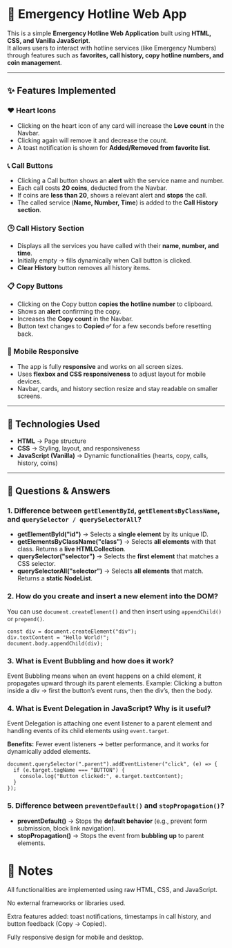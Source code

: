 
# 🚨 Emergency Hotline Web App

This is a simple **Emergency Hotline Web Application** built using **HTML, CSS, and Vanilla JavaScript**.  
It allows users to interact with hotline services (like Emergency Numbers) through features such as **favorites, call history, copy hotline numbers, and coin management**.

---

## ✨ Features Implemented

### ❤️ Heart Icons
- Clicking on the heart icon of any card will increase the **Love count** in the Navbar.  
- Clicking again will remove it and decrease the count.  
- A toast notification is shown for **Added/Removed from favorite list**.  

### 📞 Call Buttons
- Clicking a Call button shows an **alert** with the service name and number.  
- Each call costs **20 coins**, deducted from the Navbar.  
- If coins are **less than 20**, shows a relevant alert and **stops** the call.  
- The called service (**Name, Number, Time**) is added to the **Call History section**.  

### 🕒 Call History Section
- Displays all the services you have called with their **name, number, and time**.  
- Initially empty → fills dynamically when Call button is clicked.  
- **Clear History** button removes all history items.  

### 📋 Copy Buttons
- Clicking on the Copy button **copies the hotline number** to clipboard.  
- Shows an **alert** confirming the copy.  
- Increases the **Copy count** in the Navbar.  
- Button text changes to **Copied ✅** for a few seconds before resetting back.  

### 📱 Mobile Responsive
- The app is fully **responsive** and works on all screen sizes.  
- Uses **flexbox and CSS responsiveness** to adjust layout for mobile devices.  
- Navbar, cards, and history section resize and stay readable on smaller screens.  

---

## 📂 Technologies Used
- **HTML** → Page structure  
- **CSS** → Styling, layout, and responsiveness  
- **JavaScript (Vanilla)** → Dynamic functionalities (hearts, copy, calls, history, coins)  

---



<h2>📘 Questions & Answers</h2>

  <div class="box">
    <h3>1. Difference between <code>getElementById</code>, <code>getElementsByClassName</code>, and <code>querySelector / querySelectorAll</code>?</h3>
    <ul>
      <li><b>getElementById("id")</b> → Selects a <b>single element</b> by its unique ID.</li>
      <li><b>getElementsByClassName("class")</b> → Selects <b>all elements</b> with that class. Returns a <b>live HTMLCollection</b>.</li>
      <li><b>querySelector("selector")</b> → Selects the <b>first element</b> that matches a CSS selector.</li>
      <li><b>querySelectorAll("selector")</b> → Selects <b>all elements</b> that match. Returns a <b>static NodeList</b>.</li>
    </ul>
  </div>

  <div class="box">
    <h3>2. How do you create and insert a new element into the DOM?</h3>
    <p>You can use <code>document.createElement()</code> and then insert using <code>appendChild()</code> or <code>prepend()</code>.</p>
    <pre><code>const div = document.createElement("div");
div.textContent = "Hello World!";
document.body.appendChild(div);</code></pre>
  </div>

  <div class="box">
    <h3>3. What is Event Bubbling and how does it work?</h3>
    <p>
      Event Bubbling means when an event happens on a child element, 
      it propagates upward through its parent elements.  
      Example: Clicking a button inside a div → first the button’s event runs, 
      then the div’s, then the body.
    </p>
  </div>

  <div class="box">
    <h3>4. What is Event Delegation in JavaScript? Why is it useful?</h3>
    <p>
      Event Delegation is attaching one event listener to a parent element 
      and handling events of its child elements using <code>event.target</code>.
    </p>
    <p><b>Benefits:</b> Fewer event listeners → better performance, and it works for dynamically added elements.</p>
    <pre><code>document.querySelector(".parent").addEventListener("click", (e) => {
  if (e.target.tagName === "BUTTON") {
    console.log("Button clicked:", e.target.textContent);
  }
});</code></pre>
  </div>

  <div class="box">
    <h3>5. Difference between <code>preventDefault()</code> and <code>stopPropagation()</code>?</h3>
    <ul>
      <li><b>preventDefault()</b> → Stops the <b>default behavior</b> (e.g., prevent form submission, block link navigation).</li>
      <li><b>stopPropagation()</b> → Stops the event from <b>bubbling up</b> to parent elements.</li>
    </ul>
  </div>



 # 📌 Notes

All functionalities are implemented using raw HTML, CSS, and JavaScript.

No external frameworks or libraries used.

Extra features added: toast notifications, timestamps in call history, and button feedback (Copy → Copied).

Fully responsive design for mobile and desktop.
